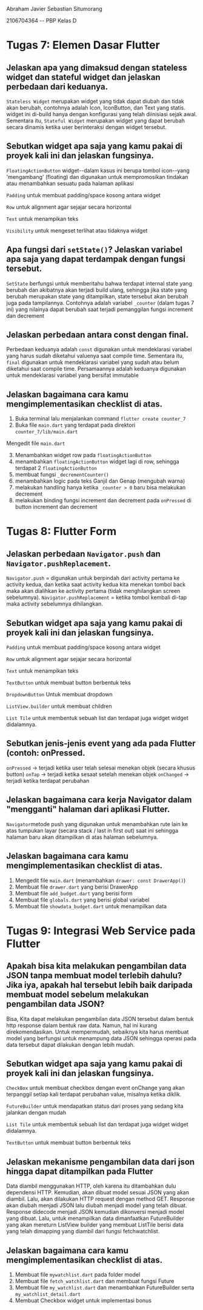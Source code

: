 Abraham Javier Sebastian Situmorang

2106704364 -- PBP Kelas D

# Tugas 7: Elemen Dasar Flutter
##  Jelaskan apa yang dimaksud dengan stateless widget dan stateful widget dan jelaskan perbedaan dari keduanya.
```Stateless Widget``` merupakan widget yang tidak dapat diubah dan tidak akan berubah, contohnya adalah Icon, IconButton, dan Text yang statis. widget ini di-build hanya dengan konfigurasi yang telah diinisiasi sejak awal. Sementara itu, ```Stateful Widget``` merupakan widget yang dapat berubah secara dinamis ketika user berinteraksi dengan widget tersebut. 

## Sebutkan widget apa saja yang kamu pakai di proyek kali ini dan jelaskan fungsinya.
```FloatingActionButton``` widget--dalam kasus ini berupa tombol icon--yang 'mengambang' (floating) dan digunakan untuk mempromosikan tindakan atau menambahkan sesuatu pada halaman aplikasi

```Padding``` untuk membuat padding/space kosong antara widget

```Row``` untuk alignment agar sejajar secara horizontal

```Text``` untuk menampikan teks

```Visibility``` untuk mengeset terlihat atau tidaknya widget

## Apa fungsi dari ```setState()```? Jelaskan variabel apa saja yang dapat terdampak dengan fungsi tersebut.
```SetState``` berfungsi untuk memberitahu bahwa terdapat internal state yang berubah dan akibatnya akan terjadi build ulang, sehingga jika state yang berubah merupakan state yang ditampilkan, state tersebut akan berubah juga pada tampilannya. Contohnya adalah variabel ```_counter``` (dalam tugas 7 ini) yang nilainya dapat berubah saat terjadi pemanggilan fungsi increment dan decrement

## Jelaskan perbedaan antara const dengan final.
Perbedaan keduanya adalah ```const``` digunakan untuk mendeklarasi variabel yang harus sudah diketahui valuenya saat compile time.
Sementara itu, ```final``` digunakan untuk mendeklarasi variabel yang sudah atau belum diketahui saat compile time. Persamaannya adalah keduanya digunakan untuk mendeklarasi variabel yang bersifat immutable

## Jelaskan bagaimana cara kamu mengimplementasikan checklist di atas.
1. Buka terminal lalu menjalankan command ```flutter create counter_7```
2. Buka file ```main.dart``` yang terdapat pada direktori ```counter_7/lib/main.dart```

Mengedit file ```main.dart```

3. Menambahkan widget row pada ```floatingActionButton```
4. menambahkan ```floatingActionButton``` widget lagi di row, sehingga terdapat 2 ```floatingActionButton```
5. membuat fungsi ```_decrementCounter()```
6. menambahkan logic pada teks Ganjil dan Genap (mengubah warna)
7. melakukan handling hanya ketika ```_counter > 0``` baru bisa melakukan decrement
8. melakukan binding fungsi increment dan decrement pada ```onPressed``` di button increment dan decrement

# Tugas 8: Flutter Form

##  Jelaskan perbedaan ```Navigator.push``` dan ```Navigator.pushReplacement```.
```Navigator.push``` = digunakan untuk berpindah dari activity pertama ke activity kedua, dan ketika saat activity kedua kita menekan tombol back maka akan dialihkan ke activity pertama (tidak menghilangkan screen sebelumnya). 
```Navigator.pushReplacement``` = ketika tombol kembali di-tap maka activity sebelumnya dihilangkan.

## Sebutkan widget apa saja yang kamu pakai di proyek kali ini dan jelaskan fungsinya.
```Padding``` untuk membuat padding/space kosong antara widget

```Row``` untuk alignment agar sejajar secara horizontal

```Text``` untuk menampikan teks

```TextButton``` untuk membuat button berbentuk teks

```DropdownButton``` Untuk membuat dropdown

```ListView.builder``` untuk membuat children

```List Tile``` untuk membentuk sebuah list dan terdapat juga widget widget didalamnya.

## Sebutkan jenis-jenis event yang ada pada Flutter (contoh: onPressed.
```onPressed``` -> terjadi ketika user telah selesai menekan objek (secara khusus button)
```onTap``` -> terjadi ketika sesaat setelah menekan objek
```onChanged``` -> terjadi ketika terdapat perubahan

## Jelaskan bagaimana cara kerja Navigator dalam "mengganti" halaman dari aplikasi Flutter.
```Navigator```metode push yang digunakan untuk menambahkan rute lain ke atas tumpukan layar (secara stack / last in first out) saat ini sehingga halaman baru akan ditampilkan di atas halaman sebelumnya.

## Jelaskan bagaimana cara kamu mengimplementasikan checklist di atas.
1. Mengedit file ```main.dart``` (menambahkan ```drawer: const DrawerApp()```)
2. Membuat file ```drawer.dart``` yang berisi DrawerApp 
3. Membuat file ```add_budget.dart``` yang berisi form
4. Membuat file ```globals.dart``` yang berisi global variabel
5. Membuat file ```showdata_budget.dart``` untuk menampilkan data

# Tugas 9: Integrasi Web Service pada Flutter

##  Apakah bisa kita melakukan pengambilan data JSON tanpa membuat model terlebih dahulu? Jika iya, apakah hal tersebut lebih baik daripada membuat model sebelum melakukan pengambilan data JSON?
Bisa, Kita dapat melakukan pengambilan data JSON tersebut dalam bentuk http response dalam bentuk raw data. Namun, hal ini kurang direkomendasikan. Untuk mempermudah, sebaiknya kita harus membuat model yang berfungsi untuk menampung data JSON sehingga operasi pada data tersebut dapat dilakukan dengan lebih mudah.

## Sebutkan widget apa saja yang kamu pakai di proyek kali ini dan jelaskan fungsinya.
```CheckBox``` untuk membuat checkbox dengan event onChange yang akan terpanggil setiap kali terdapat perubahan value, misalnya ketika diklik.

```FutureBuilder``` untuk mendapatkan status dari proses yang sedang kita jalankan dengan mudah

```List Tile``` untuk membentuk sebuah list dan terdapat juga widget widget didalamnya.

```TextButton``` untuk membuat button berbentuk teks

## Jelaskan mekanisme pengambilan data dari json hingga dapat ditampilkan pada Flutter
Data diambil menggunakan HTTP, oleh karena itu ditambahkan dulu dependensi HTTP. Kemudian, akan dibuat model sesuai JSON yang akan diambil. Lalu, akan dilakukan HTTP request dengan method GET. Response akan diubah menjadi JSON lalu diubah menjadi model yang telah dibuat.
Response didecode menjadi JSON kemudian dikonversi menjadi model yang dibuat. Lalu, untuk menampilkan data dimanfaatkan FutureBuilder yang akan mereturn ListView builder yang membuat ListTile berisi data yang telah dimapping yang diambil dari fungsi fetchwatchlist.

## Jelaskan bagaimana cara kamu mengimplementasikan checklist di atas.
1. Membuat file ```mywatchlist.dart``` pada folder model
2. Membuat file ```fetch_watchlist.dart``` dan membuat fungsi Future
3. Membuat file ```my_watchlist.dart``` dan menambahkan FutureBuilder serta ```my_watchlist_detail.dart```
4. Membuat Checkbox widget untuk implementasi bonus


